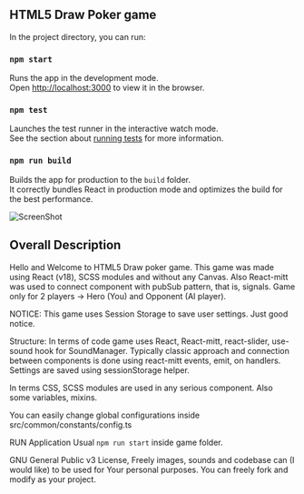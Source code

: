 ## HTML5 Draw Poker game

In the project directory, you can run:

### `npm start`

Runs the app in the development mode.\
Open [http://localhost:3000](http://localhost:3000) to view it in the browser.

### `npm test`

Launches the test runner in the interactive watch mode.\
See the section about [running tests](https://facebook.github.io/create-react-app/docs/running-tests) for more information.

### `npm run build`

Builds the app for production to the `build` folder.\
It correctly bundles React in production mode and optimizes the build for the best performance.

![ScreenShot](http://norwaydict.com/html5games/html5drawer/html5drawer.png)

## Overall Description

Hello and Welcome to HTML5 Draw poker game.
This game was made using React (v18), SCSS modules and 
without any Canvas.
Also React-mitt was used to connect component with pubSub pattern, that is, signals.
Game only for 2 players -> Hero (You) and Opponent (AI player).

NOTICE: 
This game uses Session Storage to save user settings.
Just good notice.

Structure: 
In terms of code game uses React, React-mitt, react-slider, use-sound
hook for SoundManager.
Typically classic approach and connection between components
is done using react-mitt events, emit, on handlers.
Settings are saved using sessionStorage helper.

In terms CSS, SCSS modules are used in any serious component.
Also some variables, mixins.

You can easily change global configurations inside 
  src/common/constants/config.ts

RUN Application
Usual `npm run start` inside game folder.

GNU General Public v3 License,
Freely images, sounds and codebase can (I would like) 
to be used for Your personal purposes.
You can freely fork and modify as your project.


